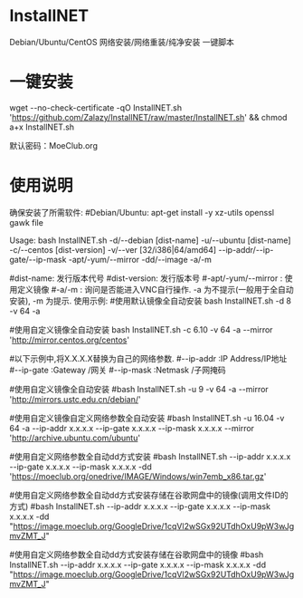 # InstallNET
Debian/Ubuntu/CentOS 网络安装/网络重装/纯净安装 一键脚本

# 一键安装
wget --no-check-certificate -qO InstallNET.sh 'https://github.com/Zalazy/InstallNET/raw/master/InstallNET.sh' && chmod a+x InstallNET.sh

默认密码：MoeClub.org

# 使用说明
确保安装了所需软件:
#Debian/Ubuntu:
apt-get install -y xz-utils openssl gawk file

Usage:
        bash InstallNET.sh      -d/--debian [dist-name]
                                -u/--ubuntu [dist-name]
                                -c/--centos [dist-version]
                                -v/--ver [32/i386|64/amd64]
                                --ip-addr/--ip-gate/--ip-mask
                                -apt/-yum/--mirror
                                -dd/--image
                                -a/-m

#dist-name: 发行版本代号
#dist-version: 发行版本号
#-apt/-yum/--mirror : 使用定义镜像
#-a/-m : 询问是否能进入VNC自行操作. -a 为不提示(一般用于全自动安装), -m 为提示.
使用示例:
#使用默认镜像全自动安装
bash InstallNET.sh -d 8 -v 64 -a

#使用自定义镜像全自动安装
bash InstallNET.sh -c 6.10 -v 64 -a --mirror 'http://mirror.centos.org/centos'

#以下示例中,将X.X.X.X替换为自己的网络参数.
#--ip-addr :IP Address/IP地址
#--ip-gate :Gateway   /网关
#--ip-mask :Netmask   /子网掩码

#使用自定义镜像全自动安装
#bash InstallNET.sh -u 9 -v 64 -a --mirror 'http://mirrors.ustc.edu.cn/debian/'

#使用自定义镜像自定义网络参数全自动安装
#bash InstallNET.sh -u 16.04 -v 64 -a --ip-addr x.x.x.x --ip-gate x.x.x.x --ip-mask x.x.x.x --mirror 'http://archive.ubuntu.com/ubuntu'

#使用自定义网络参数全自动dd方式安装
#bash InstallNET.sh --ip-addr x.x.x.x --ip-gate x.x.x.x --ip-mask x.x.x.x -dd 'https://moeclub.org/onedrive/IMAGE/Windows/win7emb_x86.tar.gz'

#使用自定义网络参数全自动dd方式安装存储在谷歌网盘中的镜像(调用文件ID的方式)
#bash InstallNET.sh --ip-addr x.x.x.x --ip-gate x.x.x.x --ip-mask x.x.x.x -dd "https://image.moeclub.org/GoogleDrive/1cqVl2wSGx92UTdhOxU9pW3wJgmvZMT_J"

#使用自定义网络参数全自动dd方式安装存储在谷歌网盘中的镜像
#bash InstallNET.sh --ip-addr x.x.x.x --ip-gate x.x.x.x --ip-mask x.x.x.x -dd "https://image.moeclub.org/GoogleDrive/1cqVl2wSGx92UTdhOxU9pW3wJgmvZMT_J"
